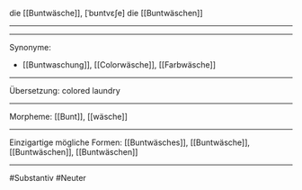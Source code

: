 die [[Buntwäsche]], [ˈbʊntvɛʃe]
die [[Buntwäschen]]

---

---

Synonyme:

- [[Buntwaschung]], [[Colorwäsche]], [[Farbwäsche]]

---

Übersetzung: colored laundry

---

Morpheme:
[[Bunt]], [[wäsche]]

---

Einzigartige mögliche Formen: [[Buntwäsches]], [[Buntwäsche]], [[Buntwäschen]], [[Buntwäschen]]

---

#Substantiv #Neuter
